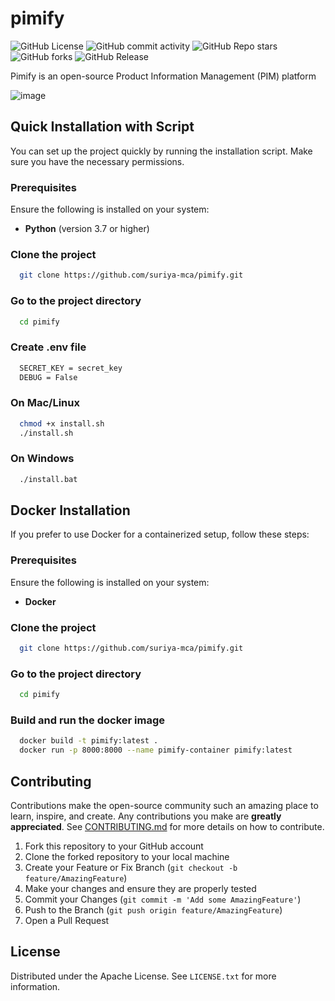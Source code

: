 # pimify
![GitHub License](https://img.shields.io/github/license/suriya-mca/pimify) ![GitHub commit activity](https://img.shields.io/github/commit-activity/t/suriya-mca/pimify) ![GitHub Repo stars](https://img.shields.io/github/stars/suriya-mca/pimify?style=flat&color=pink) ![GitHub forks](https://img.shields.io/github/forks/suriya-mca/pimify?style=flat&color=yellow) ![GitHub Release](https://img.shields.io/github/v/release/suriya-mca/pimify?color=green)

Pimify is an open-source Product Information Management (PIM) platform

![image](https://github.com/user-attachments/assets/58157365-d1ea-4aa7-8556-a717c73861c4)

## Quick Installation with Script

You can set up the project quickly by running the installation script. Make sure you have the necessary permissions.

### Prerequisites

Ensure the following is installed on your system:

- **Python** (version 3.7 or higher)

### Clone the project

```bash
  git clone https://github.com/suriya-mca/pimify.git
```

### Go to the project directory

```bash
  cd pimify
```

### Create .env file

```bash
  SECRET_KEY = secret_key
  DEBUG = False
```

### On Mac/Linux

```bash
  chmod +x install.sh
  ./install.sh
```

### On Windows

```bash
  ./install.bat
```

## Docker Installation

If you prefer to use Docker for a containerized setup, follow these steps:

### Prerequisites

Ensure the following is installed on your system:

- **Docker**

### Clone the project

```bash
  git clone https://github.com/suriya-mca/pimify.git
```

### Go to the project directory

```bash
  cd pimify
```

### Build and run the docker image

```bash
  docker build -t pimify:latest .
  docker run -p 8000:8000 --name pimify-container pimify:latest
```

## Contributing

Contributions make the open-source community such an amazing place to learn, inspire, and create. Any contributions you make are **greatly appreciated**. See [CONTRIBUTING.md](./CONTRIBUTING.md) for more details on how to contribute.

1. Fork this repository to your GitHub account
2. Clone the forked repository to your local machine
3. Create your Feature or Fix Branch (`git checkout -b feature/AmazingFeature`)
4. Make your changes and ensure they are properly tested
5. Commit your Changes (`git commit -m 'Add some AmazingFeature'`)
6. Push to the Branch (`git push origin feature/AmazingFeature`)
7. Open a Pull Request

## License

Distributed under the Apache License. See `LICENSE.txt` for more information.
